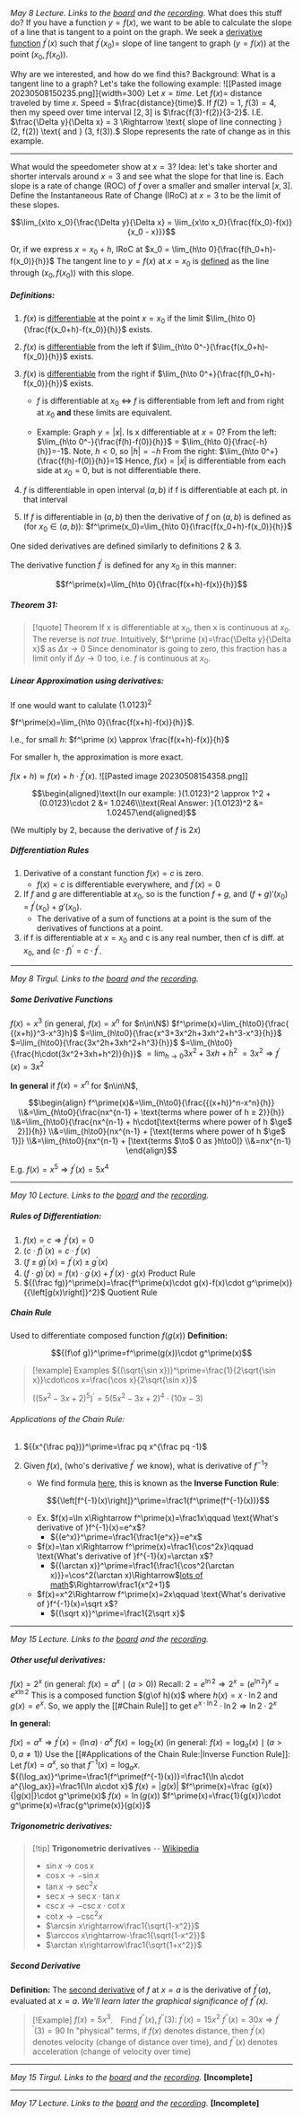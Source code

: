 *May 8 Lecture. Links to the [board](https://drive.google.com/file/d/1BwMi6pAdCWz0UrAnsMBeoXTBa8z6roiN/view?usp=sharing) and the [recording](https://drive.google.com/file/d/1zN1ep3dD9x7Rmo8kGeQKTHNNBCH0p6RK/view?usp=sharing).*
What does this stuff do?
	If you have a function $y=f(x)$, we want to be able to calculate the slope of a line that is tangent to a point on the graph.
	We seek a <u>derivative function</u> $f^\prime(x)$ such that
		$f^\prime(x_0)=$ slope of line tangent to graph $(y=f(x))$ at the point $(x_0,f(x_0))$.

Why are we interested, and how do we find this?
Background:
What is a tangent line to a graph?
Let's take the following example:
![[Pasted image 20230508150235.png]]{width=300}
Let $x=time$.
Let $f(x) =$ distance traveled by time $x$.
Speed = $\frac{distance}{time}$.
If $f(2)=1$, $f(3)=4$, then my speed over time interval $[2,3]$ is $\frac{f(3)-f(2)}{3-2}$.
I.E. $\frac{\Delta y}{\Delta x} = 3 \Rightarrow \text{ slope of line connecting } (2, f(2)) \text{ and } (3, f(3)).$
Slope represents the rate of change as in this example.

---
What would the speedometer show at $x=3$?
Idea: let's take shorter and shorter intervals around $x=3$ and see what the slope for that line is. Each slope is a rate of change (ROC) of $f$ over a smaller and smaller interval $[x,3]$. Define the Instantaneous Rate of Change (IRoC) at $x=3$ to be the limit of these slopes.

$$\lim_{x\to x_0}{\frac{\Delta y}{\Delta x} = \lim_{x\to x_0}{\frac{f(x_0)-f(x)}{x_0 - x}}}$$

Or, if we express $x=x_0 + h$, IRoC at $x_0 = \lim_{h\to 0}{\frac{f(h_0+h)-f(x_0)}{h}}$
The tangent line to $y=f(x)$ at $x=x_0$ is <u>defined</u> as the line through $(x_0, f(x_0))$ with this slope.

##### Definitions:
 1. $f(x)$ is <u>differentiable</u> at the point $x=x_0$ if the limit $\lim_{h\to 0}{\frac{f(x_0+h)-f(x_0)}{h}}$ exists.
 2. $f(x)$ is <u>differentiable</u> from the left   if $\lim_{h\to 0^-}{\frac{f(x_0+h)-f(x_0)}{h}}$ exists.
 3. $f(x)$ is <u>differentiable</u> from the right if $\lim_{h\to 0^+}{\frac{f(h_0+h)-f(x_0)}{h}}$ exists.
	- $f$ is differentiable at $x_0$ $\iff$ $f$ is differentiable from left and from right at $x_0$ **and** these limits are equivalent.

	- Example: Graph $y=|x|$. Is x differentiable at $x=0$?
	  From the left: $\lim_{h\to 0^-}{\frac{f(h)-f(0)}{h}}$ = $\lim_{h\to 0}{\frac{-h}{h}}=-1$. Note, $h<0$, so $|h|=-h$
	  From the right: $\lim_{h\to 0^+}{\frac{f(h)-f(0)}{h}}=1$
	  Hence, $f(x)=|x|$ is differentiable from each side at $x_0=0$, but is not differentiable there.

 4. $f$ is differentiable in open interval $(a,b)$ if f is differentiable at each pt. in that interval
 5. If $f$ is differentiable in $(a,b)$ then the derivative of $f$ on $(a,b)$ is defined as <nobr>(for $x_0\in(a,b)$):</nobr> $f^\prime(x_0)=\lim_{h\to 0}{\frac{f(x_0+h)-f(x_0)}{h}}$

One sided derivatives are defined similarly to definitions 2 & 3.

The derivative function $f^\prime$ is defined for any $x_0$ in this manner:

$$f^\prime(x)=\lim_{h\to 0}{\frac{f(x+h)-f(x)}{h}}$$

##### Theorem 31:
> [!quote] Theorem
> If x is differentiable at $x_0$, then x is continuous at $x_0$. The reverse is *not true*.
> Intuitively, $f^\prime (x)=\frac{\Delta y}{\Delta x}$ as $\Delta x \to 0$ Since denominator is going to zero, this fraction has a limit only if $\Delta y\to 0$ too, i.e. $f$ is continuous at $x_0$.

##### Linear Approximation using derivatives:
If one would want to calulate $(1.0123)^2$

$f^\prime(x)=\lim_{h\to 0}{\frac{f(x+h)-f(x)}{h}}$.

I.e., for small $h$: $f^\prime (x) \approx \frac{f(x+h)-f(x)}{h}$

For smaller h, the approximation is more exact.

$f(x+h)\approx f(x)+h\cdot f^\prime (x)$.
![[Pasted image 20230508154358.png]]

$$\begin{aligned}\text{In our example: }(1.0123)^2 \approx 1^2 + (0.0123)\cdot 2 &= 1.0246\\\text{Real Answer: }(1.0123)^2 &= 1.02457\end{aligned}$$

(We multiply by 2, because the derivative of $f$ is $2x$)

##### Differentiation Rules
 1. Derivative of a constant function $f(x)=c$ is zero.
	- $f(x)=c$ is differentiable everywhere, and $f^\prime(x)=0$
 2. If $f$ and $g$ are differentiable at $x_0$, so is the function $f+g$, and $(f+g)\prime(x_0)$ = $f^\prime(x_0) + g\prime(x_0)$.
	- The derivative of a sum of functions at a point is the sum of the derivatives of functions at a point.
 3. if f is differentiable at $x=x_0$ and c is any real number, then cf is diff. at $x_0$, and ${(c\cdot f)}^\prime = c\cdot f^\prime$.
---
*May 8 Tirgul. Links to the [board](https://drive.google.com/file/d/1S_NZEhPPuh-J7UZWxVKXWi7kgmO_z-7Q/view?usp=sharing) and the [recording](https://drive.google.com/file/d/1zN1ep3dD9x7Rmo8kGeQKTHNNBCH0p6RK/view?usp=sharing).*
##### Some Derivative Functions
$f(x)=x^3$ (in general, $f(x) = x^n$ for $n\in\N$)
$f^\prime(x)=\lim_{h\to0}{\frac{ {(x+h)}^3-x^3}h}$
$=\lim_{h\to0}{\frac{x^3+3x^2h+3xh^2+h^3-x^3}{h}}$
$=\lim_{h\to0}{\frac{3x^2h+3xh^2+h^3}{h}}$
$=\lim_{h\to0}{\frac{h\cdot(3x^2+3xh+h^2)}{h}}$
$=\lim_{h\to0}{3x^2+3xh+h^2}$
$=3x^2 \Rightarrow f^\prime(x)=3x^2$

**In general**
if $f(x) = x^n$ for $n\in\N$,

$$\begin{align}
f^\prime(x)&=\lim_{h\to0}{\frac{{(x+h)}^n-x^n}{h}}
\\&=\lim_{h\to0}{\frac{nx^{n-1} + \text{terms where power of h ≥ 2}}{h}}
\\&=\lim_{h\to0}{\frac{nx^{n-1} + h\cdot[\text{terms where power of h $\ge$ 2}]}{h}}
\\&=\lim_{h\to0}{nx^{n-1} + [\text{terms where power of h $\ge$ 1}]}
\\&=\lim_{h\to0}{nx^{n-1} + [\text{terms $\to$ 0 as }h\to0]}
\\&=nx^{n-1}
\end{align}$$

E.g. $f(x) = x^5\Rightarrow f^\prime(x)=5x^4$

---
*May 10 Lecture. Links to the [board](https://drive.google.com/file/d/1z4C-JCqc7vx1cP1Z-UaKlwRk_358B4eq/view?usp=sharing) and the [recording](https://drive.google.com/file/d/10TehH0JSiymOF9wxWyi-5U3tamo7EgTT/view?usp=sharing).*
##### Rules of Differentiation:
1. $f(x)=c\Rightarrow f^\prime(x)=0$
2. ${(c\cdot f)}^\prime(x)=c\cdot f^\prime(x)$
3. ${(f\pm g)}^\prime(x)=f^\prime(x)\pm g^\prime(x)$
4. ${(f\cdot g)}^\prime(x)=f(x)\cdot g^\prime(x)+f^\prime(x)\cdot g(x)$
	Product Rule
5. ${(\frac fg)}^\prime(x)=\frac{f^\prime(x)\cdot g(x)-f(x)\cdot g^\prime(x)}{{\left[g(x)\right]}^2}$
	Quotient Rule

##### Chain Rule
Used to differentiate composed function $f(g(x))$
**Definition:**

$${(f\of g)}^\prime=f^\prime(g(x))\cdot g^\prime(x)$$

> [!example] Examples
> ${(\sqrt{\sin x})}^\prime=\frac{1}{2\sqrt{\sin x}}\cdot\cos x=\frac{\cos x}{2\sqrt{\sin x}}$
>
> ${({(5x^2-3x+2)}^5)}^\prime=5{(5x^2-3x+2)}^4\cdot(10x-3)$

###### Applications of the Chain Rule:
1. ${(x^{\frac pq})}^\prime=\frac pq x^{\frac pq -1}$
2. Given $f(x)$, (who's derivative $f^\prime$ we know), what is derivative of $f^{-1}$?
	- We find formula [here](https://drive.google.com/file/d/10TehH0JSiymOF9wxWyi-5U3tamo7EgTT/view?t=1h19m), this is known as the **Inverse Function Rule**:

	$${\left[f^{-1}(x)\right]}^\prime=\frac1{f^\prime(f^{-1}(x))}$$

	- Ex. $f(x)=\ln x\Rightarrow f^\prime(x)=\frac1x\qquad \text{What's derivative of }f^{-1}(x)=e^x$?
		- ${(e^x)}^\prime=\frac1{\frac1{e^x}}=e^x$
	- $f(x)=\tan x\Rightarrow f^\prime(x)=\frac1{\cos^2x}\qquad \text{What's derivative of }f^{-1}(x)=\arctan x$?
		- ${(\arctan x)}^\prime=\frac1{\frac1{\cos^2(\arctan x)}}=\cos^2(\arctan x)\Rightarrow$[lots of math](https://drive.google.com/file/d/10TehH0JSiymOF9wxWyi-5U3tamo7EgTT/view?t=1h34m30s)$\Rightarrow\frac1{x^2+1}$
	- $f(x)=x^2\Rightarrow f^\prime(x)=2x\qquad \text{What's derivative of }f^{-1}(x)=\sqrt x$?
		- ${(\sqrt x)}^\prime=\frac1{2\sqrt x}$


---
*May 15 Lecture. Links to the [board](https://drive.google.com/file/d/1dFASNn6Xd4YzXUSHsNLkqV739o3WLJLu/view?usp=sharing) and the [recording](https://drive.google.com/file/d/15RNuaMs73eEMTTOE6A2OBvyYL6uSSnAJ/view?usp=sharing).*

##### Other useful derivatives:

$f(x)=2^x$ (in general: $f(x)=a^x\mid (a>0)$)
Recall: $2=e^{\ln2}\Rightarrow2^x={(e^{\ln2})}^x=e^{x\ln2}$
This is a composed function $(g\of h)(x)$ where $h(x)=x\cdot\ln2$ and $g(x)=e^x$.
So, we apply the [[#Chain Rule]] to get $e^{x\cdot\ln2}\cdot\ln2\Rightarrow\ln2\cdot 2^x$

**In general:**

$f(x)=a^x\Rightarrow f^\prime(x)=(\ln a)\cdot a^x$
$f(x)=\log_2(x)$ (in general: $f(x)=\log_a(x)\mid(a>0,a\not=1)$)
	Use the [[#Applications of the Chain Rule:|Inverse Function Rule]]:
	Let $f(x)=a^x$, so that $f^{-1}(x)=\log_ax$.
	${(\log_ax)}^\prime=\frac1{f^\prime(f^{-1}(x))}=\frac1{\ln a\cdot a^{\log_ax}}=\frac1{\ln a\cdot x}$
$f(x)=|g(x)|$
	$f^\prime(x)=\frac {g(x)}{|g(x)|}\cdot g^\prime(x)$
$f(x)=\ln(g(x))$
	$f^\prime(x)=\frac{1}{g(x)}\cdot g^\prime(x)=\frac{g^\prime(x)}{g(x)}$
##### Trigonometric derivatives:
> [!tip] **Trigonometric derivatives** -- [Wikipedia](https://en.wikipedia.org/wiki/Differentiation_of_trigonometric_functions)
> - $\sin x\rightarrow\cos x$
> - $\cos x\rightarrow-\sin x$
> - $\tan x\rightarrow\sec^2x$
> - $\sec x\rightarrow\sec x\cdot\tan x$
> - $\csc x\rightarrow-\csc x\cdot\cot x$
> - $\cot x\rightarrow-\csc^2x$
> - $\arcsin x\rightarrow\frac1{\sqrt{1-x^2}}$
> - $\arccos x\rightarrow-\frac1{\sqrt{1-x^2}}$
> - $\arctan x\rightarrow\frac1{\sqrt{1+x^2}}$
##### Second Derivative
**Definition:** The <u>second derivative</u> of $f$ at $x=a$ is the derivative of $f^\prime(a)$, evaluated at $x=a$.
*We'll learn later the graphical significance of $f^{\prime\prime}(x)$.*

> [!Example]
> $f(x)=5x^3$.&emsp;Find $f^{\prime\prime}(x),f^{\prime\prime}(3)$:
> $f^{\prime}(x)=15x^2$
> $f^{\prime\prime}(x)=30x\Rightarrow f^{\prime\prime}(3)=90$
In "physical" terms, if $f(x)$ denotes distance, then $f^\prime(x)$ denotes velocity (change of distance over time), and $f^{\prime\prime}(x)$ denotes acceleration (change of velocity over time)

---
*May 15 Tirgul. Links to the [board](https://drive.google.com/file/d/1tpdT4hh9mK4BQsP4c0kzmhpqJ22tFux7/view?usp=sharing) and the [recording](https://drive.google.com/file/d/1DYerFUrS_VTiF-x110mAMMfijngYG4Y7/view?usp=sharing).*
**\[Incomplete]**

---
*May 17 Lecture. Links to the [board](https://drive.google.com/file/d/1uoFO6oGx4snb2b7w5d6NiHLif-sXGahC/view?usp=sharing) and the [recording](https://drive.google.com/file/d/1LCHNtfOGq5c4wNoIxWh8H0RmwglGTSME/view?usp=sharing).*
**\[Incomplete]**
